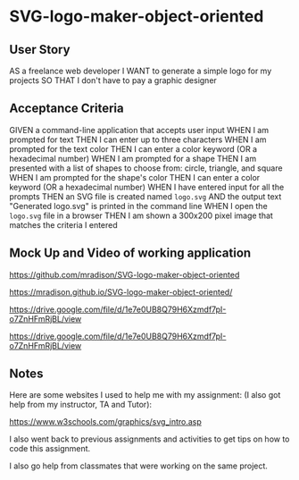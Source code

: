 # SVG-logo-maker-object-oriented

## User Story

AS a freelance web developer
I WANT to generate a simple logo for my projects
SO THAT I don't have to pay a graphic designer

## Acceptance Criteria

GIVEN a command-line application that accepts user input
WHEN I am prompted for text
THEN I can enter up to three characters
WHEN I am prompted for the text color
THEN I can enter a color keyword (OR a hexadecimal number)
WHEN I am prompted for a shape
THEN I am presented with a list of shapes to choose from: circle, triangle, and square
WHEN I am prompted for the shape's color
THEN I can enter a color keyword (OR a hexadecimal number)
WHEN I have entered input for all the prompts
THEN an SVG file is created named `logo.svg`
AND the output text "Generated logo.svg" is printed in the command line
WHEN I open the `logo.svg` file in a browser
THEN I am shown a 300x200 pixel image that matches the criteria I entered

## Mock Up and Video of working application

https://github.com/mradison/SVG-logo-maker-object-oriented

https://mradison.github.io/SVG-logo-maker-object-oriented/

https://drive.google.com/file/d/1e7e0UB8Q79H6Xzmdf7pI-o7ZnHFmRjBL/view

https://drive.google.com/file/d/1e7e0UB8Q79H6Xzmdf7pI-o7ZnHFmRjBL/view

## Notes

Here are some websites I used to help me with my assignment: (I also got help from my instructor, TA and Tutor):

https://www.w3schools.com/graphics/svg_intro.asp

I also went back to previous assignments and activities to get tips on how to code this assignment. 

I also go help from classmates that were working on the same project. 